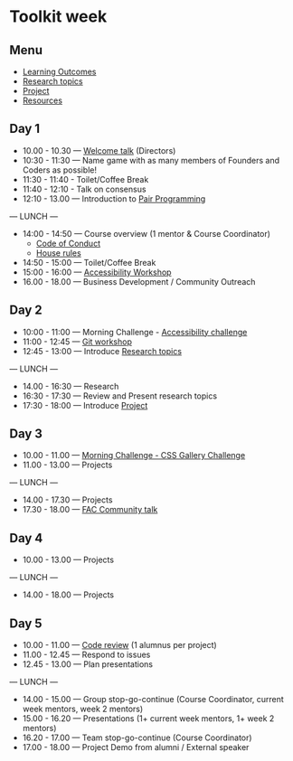 # Toolkit week

## Menu
- [Learning Outcomes](./learning-outcomes.md)
- [Research topics](./research-afternoon.md)
- [Project](./project.md)
- [Resources](./resources.md)



## Day 1
- 10.00 - 10.30 — [Welcome talk](https://github.com/foundersandcoders/master-reference/blob/master/about.md) (Directors)
- 10:30 - 11:30 — Name game with as many members of Founders and Coders as possible!
- 11:30 - 11:40 - Toilet/Coffee Break
- 11:40 - 12:10 - Talk on consensus
- 12:10 - 13.00 — Introduction to [Pair Programming](https://github.com/foundersandcoders/master-reference/blob/master/coursebook/general/pair-programming.md)

— LUNCH —

- 14:00 - 14:50 — Course overview (1 mentor & Course Coordinator)
  - [Code of Conduct](https://github.com/foundersandcoders/master-reference/blob/master/code_of_conduct.md)
  - [House rules](../general/house-rules.md)
- 14:50 - 15:00 — Toilet/Coffee Break
- 15:00 - 16:00 — [Accessibility Workshop](https://github.com/foundersandcoders/web-accessibility/blob/master/putting-yourself-in-someone-elses-shoes.md)
- 16.00 - 18.00 — Business Development / Community Outreach

## Day 2
- 10:00 - 11:00 — Morning Challenge - [Accessibility challenge](https://github.com/foundersandcoders/accessibility-challenge)
- 11:00 - 12:45 — [Git workshop](https://github.com/foundersandcoders/git-workflow-workshop-for-two)
- 12:45 - 13:00 — Introduce [Research topics](./research-afternoon.md)

— LUNCH —
- 14.00 - 16:30 — Research
- 16:30 - 17:30 — Review and Present research topics
- 17:30 - 18:00 — Introduce [Project](./project.md)

## Day 3
- 10.00 - 11.00 — [Morning Challenge - CSS Gallery Challenge](https://github.com/foundersandcoders/css-gallery-challenge)
- 11.00 - 13.00 — Projects

— LUNCH —
- 14.00 - 17.30 — Projects
- 17.30 - 18.00 — [FAC Community talk](https://docs.google.com/presentation/d/188OOWrbC7vN4wHA8BHFljuhbaHLaPwA6_6a1Xgrny5Y/edit?usp=sharing)

## Day 4
- 10.00 - 13.00 — Projects

— LUNCH —
- 14.00 - 18.00 — Projects

## Day 5
- 10.00 - 11.00 — [Code review](../general/code-reviews.md) (1 alumnus per project)
- 11.00 - 12.45 — Respond to issues
- 12.45 - 13.00 — Plan presentations

— LUNCH —
- 14.00 - 15.00 — Group stop-go-continue (Course Coordinator, current week mentors, week 2 mentors)
- 15.00 - 16.20 — Presentations (1+ current week mentors, 1+ week 2 mentors)
- 16.20 - 17.00 — Team stop-go-continue (Course Coordinator)
- 17.00 - 18.00 — Project Demo from alumni / External speaker
